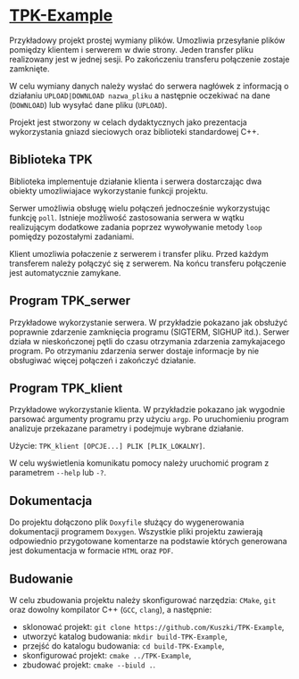 # [TPK-Example](https://kuszki.github.io/tpkexample)

Przykładowy projekt prostej wymiany plików. Umozliwia przesyłanie plików
pomiędzy klientem i serwerem w dwie strony. Jeden transfer pliku
realizowany jest w jednej sesji. Po zakończeniu transferu połączenie
zostaje zamknięte.

W celu wymiany danych należy wysłać do serwera nagłówek z informacją o
działaniu `UPLOAD|DOWNLOAD nazwa_pliku` a następnie oczekiwać na dane
(`DOWNLOAD`) lub wysyłać dane pliku (`UPLOAD`).

Projekt jest stworzony w celach dydaktycznych jako prezentacja
wykorzystania gniazd sieciowych oraz biblioteki standardowej C++.

## Biblioteka TPK

Biblioteka implementuje działanie klienta i serwera dostarczając dwa
obiekty umozliwiajace wykorzystanie funkcji projektu.

Serwer umożliwia obsługę wielu połączeń jednocześnie wykorzystując
funkcję `poll`. Istnieje możliwość zastosowania serwera w wątku
realizującym dodatkowe zadania poprzez wywoływanie metody `loop`
pomiędzy pozostałymi zadaniami.

Klient umozliwia połaczenie z serwerem i transfer pliku. Przed każdym
transferem należy połączyć się z serwerem. Na końcu transferu połączenie
jest automatycznie zamykane.

## Program TPK_serwer

Przykładowe wykorzystanie serwera. W przykładzie pokazano jak obsłużyć
poprawnie zdarzenie zamknięcia programu (SIGTERM, SIGHUP itd.). Serwer
działa w nieskończonej pętli do czasu otrzymania zdarzenia zamykajacego
program. Po otrzymaniu zdarzenia serwer dostaje informacje by nie
obsługiwać więcej połączeń i zakończyć działanie.

## Program TPK_klient

Przykładowe wykorzystanie klienta. W przykładzie pokazano jak wygodnie
parsować argumenty programu przy użyciu `argp`. Po uruchomieniu program
analizuje przekazane parametry i podejmuje wybrane działanie.

Użycie: `TPK_klient [OPCJE...] PLIK [PLIK_LOKALNY]`.

W celu wyświetlenia komunikatu pomocy należy uruchomić program z
parametrem `--help` lub `-?`.

## Dokumentacja

Do projektu dołączono plik `Doxyfile` służący do wygenerowania
dokumentacji programem `Doxygen`. Wszystkie pliki projektu zawierają
odpowiednio przygotowane komentarze na podstawie których generowana
jest dokumentacja w formacie `HTML` oraz `PDF`.

## Budowanie

W celu zbudowania projektu należy skonfigurować narzędzia: `CMake`,
`git` oraz dowolny kompilator C++ (`GCC`, `clang`), a następnie:

- sklonować projekt: `git clone https://github.com/Kuszki/TPK-Example`,
- utworzyć katalog budowania: `mkdir build-TPK-Example`,
- przejść do katalogu budowania: `cd build-TPK-Example`,
- skonfigurować projekt: `cmake ../TPK-Example`,
- zbudować projekt: `cmake --biuld .`.
